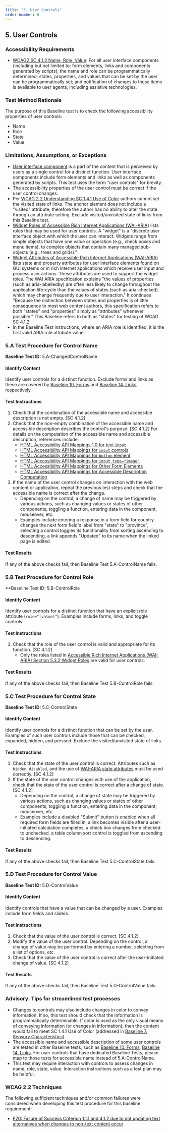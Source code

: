 ```yaml
---
title: "5. User Controls"
order-number: 6
---
```

## 5. User Controls

### Accessibility Requirements

-   [WCAG2 SC 4.1.2 Name, Role, Value](https://www.w3.org/WAI/WCAG22/Understanding/name-role-value): For all user interface components (including but not limited to: form elements, links and components generated by scripts), the name and role can be programmatically determined; states, properties, and values that can be set by the user can be programmatically set; and notification of changes to these items is available to user agents, including assistive technologies.

### Test Method Rationale

The purpose of this Baseline test is to check the following accessibility properties of user controls:
-   Name
-   Role
-   State 
-   Value

### Limitations, Assumptions, or Exceptions

-   [User interface component](https://www.w3.org/TR/WCAG22/#dfn-user-interface-components) is a part of the content that is perceived by users as a single control for a distinct function. User interface components include form elements and links as well as components generated by scripts. This test uses the term "user controls" for brevity.
-   The accessibility properties of the user control must be correct if the user control changes.
-   Per [WCAG 2.2 Understanding SC 1.4.1 Use of Color](https://www.w3.org/WAI/WCAG22/Understanding/use-of-color) authors cannot set the visited state of links. The anchor element does not include a "visited" attribute; therefore the author has no ability to alter the state through an attribute setting. Exclude visited/unvisited state of links from this Baseline test.
-   [Widget Roles of Accessible Rich Internet Applications (WAI-ARIA)](https://www.w3.org/TR/wai-aria/#widget_roles) lists roles that may be used for user controls. A "widget" is a "discrete user interface object with which the user can interact. Widgets range from simple objects that have one value or operation (e.g., check boxes and menu items), to complex objects that contain many managed sub-objects (e.g., trees and grids)."
-   [Widget Attributes of Accessible Rich Internet Applications (WAI-ARIA)](https://www.w3.org/TR/wai-aria/#attrs_widgets) lists state and property attributes for user interface elements found on GUI systems or in rich internet applications which receive user input and process user actions. These attributes are used to support the widget roles. The WAI ARIA specification explains "the values of properties (such as aria-labelledby) are often less likely to change throughout the application life-cycle than the values of states (such as aria-checked) which may change frequently due to user interaction." It continues "Because the distinction between states and properties is of little consequence to most web content authors, this specification refers to both "states" and "properties" simply as "attributes" whenever possible." This Baseline refers to both as "states" for testing of WCAG SC 4.1.2.
-   In the Baseline Test instructions, where an ARIA role is identified, it is the first valid ARIA role attribute value.

### 5.A Test Procedure for Control Name

**Baseline Test ID:** 5.A-ChangedControlName

#### Identify Content
<p id="5aIC">Identify user controls for a distinct function. Exclude forms and links as these are covered by <a href="../10Forms">Baseline 10. Forms</a> and <a href="../14Links"> Baseline 14. Links</a>, respectively.</p>

#### Test Instructions
<ol id="5aTI">
	<li id="5aTI-1">Check that the combination of the accessible name and accessible description is not empty. [SC 4.1.2]</li>
    <li id="5aTI-2">Check that the non-empty combination of the accessible name and accessible description describes the control's purpose. [SC 4.1.2]  For details on the computation of the accessible name and accessible description, references include:
		<ul>
			<li><a href="https://www.w3.org/TR/html-aam-1.0/#input-type-text-input-type-password-input-type-number-input-type-search-input-type-tel-input-type-email-input-type-url-and-textarea-element-accessible-name-computation" target="_blank" rel="noopener">HTML Accessibility API Mappings 1.0 for text <code>input</code></a></li>
			<li><a href="https://www.w3.org/TR/html-aam-1.0/#input-type-button-input-type-submit-and-input-type-reset-accessible-name-computation" target="_blank" rel="noopener">HTML Accessibility API Mappings for <code>input</code> controls</a></li>
			<li><a href="https://www.w3.org/TR/html-aam-1.0/#button-element-accessible-name-computation" target="_blank" rel="noopener">HTML Accessibility API Mappings for <code>button</code> element</a></li>
			<li><a href="https://www.w3.org/TR/html-aam-1.0/#input-type-image-accessible-name-computation" target="_blank" rel="noopener">HTML Accessibility API Mappings for <code>input type="image"</code></a></li>
			<li><a href="https://www.w3.org/TR/html-aam-1.0/#other-form-elements-accessible-name-computation" target="_blank" rel="noopener">HTML Accessibility API Mappings for Other Form Elements</a></li>
			<li><a href="https://www.w3.org/TR/html-aam-1.0/#accdesc-computation" target="_blank" rel="noopener">HTML Accessibility API Mappings for Accessible Description Computation</a></li>
		</ul>
	</li>
	<li id="5aTI-3">If the name of the user control changes on interaction with the web content or application, repeat the previous test steps and check that the accessible name is correct after the change.
		<ul>
			<li>Depending on the control, a change of name may be triggered by various actions, such as changing values or states of other components, toggling a function, entering data in the component, mouseover, etc.</li>
	  		<li>Examples include entering a response in a form field for country changes the next form field's label from "state" to "province", selecting a control toggles its functionality from sorting ascending to descending, a link appends "Updated" to its name when the linked page is edited.</li>
	  </ul>
	</li>
</ol>

#### Test Results

<p id="5aTR">If any of the above checks fail, then Baseline Test 5.A-ControlName fails.</p>

### 5.B Test Procedure for Control Role

**Baseline Test ID: 5.B-ControlRole

#### Identify Content
<p id="5bIC">Identify user controls for a distinct function that have an explicit role attribute (<code>role="[value]"</code>). Examples include forms, links, and toggle controls.</p>

#### Test Instructions
<ol id="5bcTI">
	<li id="5bTI-1">Check that the role of the user control is valid and appropriate for its function. [SC 4.1.2]
		<ul>
			<li>Only the roles listed in <a href="https://www.w3.org/TR/wai-aria/#widget_roles">Accessible Rich Internet Applications (WAI-ARIA) Section 5.3.2 Widget Roles</a> are valid for user controls.</li>
		</ul>
	</li>
</ol>

#### Test Results

<p id="5bTR">If any of the above checks fail, then Baseline Test 5.B-ControlRole fails.</p>

### 5.C Test Procedure for Control State

**Baseline Test ID:** 5.C-ControlState

#### Identify Content
<p id="5cIC">Identify user controls for a distinct function that can be set by the user. Examples of such user controls include those that can be checked, expanded, hidden, and pressed. Exclude the visited/unvisited state of links.</p>

#### Test Instructions
<ol id="5cTI">
	<li id="5cTI-1">Check that the state of the user control is correct. Attributes such as <code>hidden</code>, <code>disabled</code>, and the use of <a href="https://www.w3.org/TR/wai-aria/#attrs_widgets">WAI-ARIA state attributes</a> must be used correctly. [SC 4.1.2]</li>
	<li id="5cTI-2">If the state of the user control changes with use of the application, check that the state of the user control is correct after a change of state. [SC 4.1.2]
		<ul>
			<li>Depending on the control, a change of state may be triggered by various actions, such as changing values or states of other components, toggling a function, entering data in the component, mouseover, etc.</li>
			<li>Examples include a disabled "Submit" button is enabled when all required form fields are filled in, a link becomes visible after a user-initiated calculation completes, a check box changes from checked to unchecked, a table column sort control is toggled from ascending to descending.</li>
		</ul>
	</li>
</ol>

#### Test Results

<p id="5cTR">If any of the above checks fail, then Baseline Test 5.C-ControlState fails.</p>

### 5.D Test Procedure for Control Value

**Baseline Test ID:** 5.D-ControlValue

#### Identify Content
<p id="5dIC">Identify controls that have a value that can be changed by a user. Examples include form fields and sliders.</p>

#### Test Instructions
<ol id="5dTI">
	<li id="5dTI-1">Check that the value of the user control is correct. [SC 4.1.2]</li>
	<li id="5dTI-2">Modify the value of the user control. Depending on the control, a change of value may be performed by entering a number, selecting from a list of options, etc.</li>
	<li id="5dTI-3">Check that the value of the user control is correct after the user-initiated change of value. [SC 4.1.2]</li>
</ol>

#### Test Results

<p id="5dTR">If any of the above checks fail, then Baseline Test 5.D-ControlValue fails.</p>

### Advisory: Tips for streamlined test processes

- Changes to controls may also include changes in color to convey information. If so, this test should check that the information is programmatically determinable. If color is used as the only visual means of conveying information (or changes in information), then the content would fail to meet SC 1.4.1 Use of Color (addressed in [Baseline 7. Sensory Characteristics](../07Sensory)).
- The accessible name and accessible description of some user controls are tested in other Baseline tests, such as [Baseline 10. Forms](../10Forms), [Baseline 14. Links](../14Links). For user controls that have dedicated Baseline Tests, please map to those tests for accessible name instead of 5.A-ControlName. 
- This test may require interaction with controls to assess changes in name, role, state, value. Interaction instructions such as a test plan may be helpful.

### WCAG 2.2 Techniques
The following sufficient techniques and/or common failures were considered when developing this test procedure for this baseline requirement:
- [F20: Failure of Success Criterion 1.1.1 and 4.1.2 due to not updating text alternatives when changes to non-text content occur](https://www.w3.org/WAI/WCAG22/Techniques/failures/F20)
